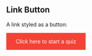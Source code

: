
<!DOCTYPE html>
<html>
<head>
<style>
a:link, a:visited {
  background-color: #f44336;
  color: white;
  padding: 14px 25px;
  text-align: center;
  text-decoration: none;
  display: inline-block;
}

a:hover, a:active {
  background-color: red;
}
</style>
</head>
<body>

<h2>Link Button</h2>

<p>A link styled as a button:</p>
<a href=" https://forms.gle/5VNYj8eC9JxZKy3i9"target="_blank">Click here to start a quiz</a>

</body>
</html>




